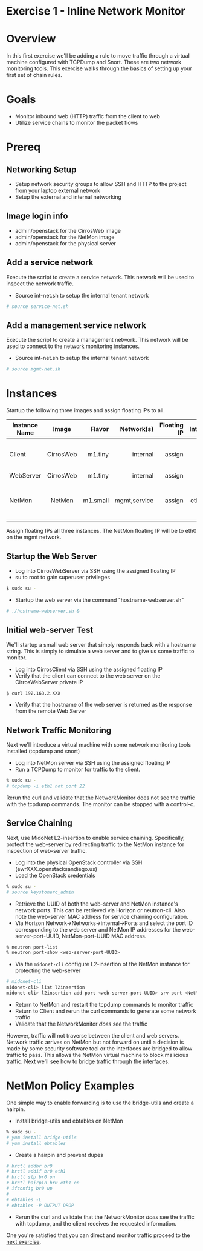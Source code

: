 
# Exercise 1 - Inline Network Monitor

# Overview

In this first exercise we'll be adding a rule to move traffic through a virtual machine configured with TCPDump and Snort. These are two network monitoring tools. This exercise walks through the basics of setting up your first set of chain rules.

# Goals

  * Monitor inbound web (HTTP) traffic from the client to web
  * Utilize service chains to monitor the packet flows

# Prereq

## Networking Setup
  * Setup network security groups to allow SSH and HTTP to the project from your laptop external network
  * Setup the external and internal networking
  
## Image login info
  * admin/openstack for the CirrosWeb image
  * admin/openstack for the NetMon image
  * admin/openstack for the physical server

## Add a service network

Execute the script to create a service network. This network will be used to inspect the network traffic.

* Source int-net.sh to setup the internal tenant network
```bash
# source service-net.sh
```

## Add a management service network

Execute the script to create a management network. This network will be used to connect to the network monitoring instances.

* Source int-net.sh to setup the internal tenant network
```bash
# source mgmt-net.sh
```

# Instances

Startup the following three images and assign floating IPs to all. 

| Instance Name | Image         | Flavor  | Network(s)      | Floating IP | Interfaces          | Notes                            |
| ------------- |:-------------:| -------:|----------------:|------------:|--------------------:|---------------------------------:|
| Client        | CirrosWeb     | m1.tiny | internal        |  assign     | eth0                | reuse from previous exercise     |
| WebServer     | CirrosWeb     | m1.tiny | internal        |  assign     | eth0                |                                  |
| NetMon        | NetMon        | m1.small| mgmt,service    |  assign     | eth0, eth1          | eth0 to mgmt and eth1 to service | 

Assign floating IPs all three instances. The NetMon floating IP will be to eth0 on the mgmt network.

## Startup the Web Server
* Log into CirrosWebServer via SSH using the assigned floating IP
* su to root to gain superuser privileges
```bash
$ sudo su -
```
* Startup the web server via the command "hostname-webserver.sh"
```bash
# ./hostname-webserver.sh &
```

## Initial web-server Test

We'll startup a small web server that simply responds back with a hostname string. This is simply to simulate a web server and to give us some traffic to monitor.

* Log into CirrosClient via SSH using the assigned floating IP
* Verify that the client can connect to the web server on the CirrosWebServer private IP
```bash
$ curl 192.168.2.XXX
```
* Verify that the hostname of the web server is returned as the response from the remote Web Server

## Network Traffic Monitoring

Next we'll introduce a virtual machine with some network monitoring tools installed (tcpdump and snort)

* Log into NetMon server via SSH using the assigned floating IP 
* Run a TCPDump to monitor for traffic to the client.

```bash
% sudo su -
# tcpdump -i eth1 not port 22
```

Rerun the curl and validate that the NetworkMonitor does not see the traffic with the tcpdump commands. The monitor can be stopped with a control-c.


## Service Chaining

Next, use MidoNet L2-insertion to enable service chaining. Specifically, protect the web-server by redirecting traffic to the NetMon instance for inspection of web-server traffic.


* Log into the physical OpenStack controller via SSH (ewrXXX.openstacksandiego.us)
* Load the OpenStack credentials
```bash
% sudo su -
# source keystonerc_admin
```

* Retrieve the UUID of both the web-server and NetMon instance's network ports. This can be retrieved via Horizon or neutron-cli. Also note the web-server MAC address for service chaining configuration.
* Via Horizon Network->Networks->internal->Ports and select the port ID corresponding to the web server and NetMon IP addresses for the web-server-port-UUID, NetMon-port-UUID MAC address.
```bash
% neutron port-list
% neutron port-show <web-server-port-UUID>
```

* Via the `midonet-cli` configure L2-insertion of the NetMon instance for protecting the web-server
```bash
# midonet-cli
midonet-cli> list l2insertion
midonet-cli> l2insertion add port <web-server-port-UUID> srv-port <NetMon-port-UUID> fail-open true mac <web-server-MAC> 
```

* Return to NetMon and restart the tcpdump commands to monitor traffic
* Return to Client and rerun the curl commands to generate some network traffic
* Validate that the NetworkMonitor _does_ see the traffic

However, traffic will not traverse between the client and web servers. Network traffic arrives on NetMon but not forward on until a decision is made by some security software tool or the interfaces are bridged to allow traffic to pass. This allows the NetMon virtual machine to block malicious traffic. Next we'll see how to bridge traffic through the interfaces.

#  NetMon Policy Examples

One simple way to enable forwarding is to use the bridge-utils and create a hairpin.

* Install bridge-utils and ebtables on NetMon
```bash
% sudo su -
# yum install bridge-utils
# yum install ebtables 
```

* Create a hairpin and prevent dupes
```bash
# brctl addbr br0
# brctl addif br0 eth1
# brctl stp br0 on
# brctl hairpin br0 eth1 on
# ifconfig br0 up
#
# ebtables -L
# ebtables -P OUTPUT DROP
```

* Rerun the curl and validate that the NetworkMonitor _does_ see the traffic with tcpdump, and the client receives the requested information.

One you're satisfied that you can direct and monitor traffic proceed to the <A HREF="https://github.com/OpenStackSanDiego/ServiceChains/blob/master/Exercise%20%232.md">next exercise</A>.




